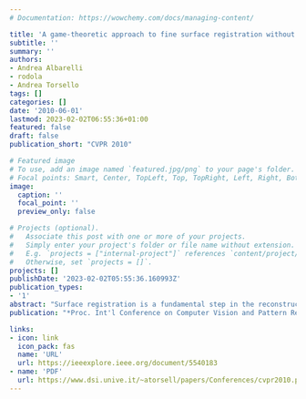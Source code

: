 ```yaml
---
# Documentation: https://wowchemy.com/docs/managing-content/

title: 'A game-theoretic approach to fine surface registration without initial motion estimation'
subtitle: ''
summary: ''
authors:
- Andrea Albarelli
- rodola
- Andrea Torsello
tags: []
categories: []
date: '2010-06-01'
lastmod: 2023-02-02T06:55:36+01:00
featured: false
draft: false
publication_short: "CVPR 2010"

# Featured image
# To use, add an image named `featured.jpg/png` to your page's folder.
# Focal points: Smart, Center, TopLeft, Top, TopRight, Left, Right, BottomLeft, Bottom, BottomRight.
image:
  caption: ''
  focal_point: ''
  preview_only: false

# Projects (optional).
#   Associate this post with one or more of your projects.
#   Simply enter your project's folder or file name without extension.
#   E.g. `projects = ["internal-project"]` references `content/project/deep-learning/index.md`.
#   Otherwise, set `projects = []`.
projects: []
publishDate: '2023-02-02T05:55:36.160993Z'
publication_types:
- '1'
abstract: "Surface registration is a fundamental step in the reconstruction of three-dimensional objects. This is typically a two step process where an initial coarse motion estimation is followed by a refinement. Most coarse registration algorithms exploit some local point descriptor that is intrinsic to the shape and does not depend on the relative position of the surfaces. By contrast, refinement techniques iteratively minimize a distance function measured between pairs of selected neighboring points and are thus strongly dependent on initial alignment. In this paper we propose a novel technique that allows to obtain a fine surface registration in a single step, without the need of an initial motion estimation. The main idea of our approach is to cast the selection of correspondences between points on the surfaces in a game-theoretic framework, where a natural selection process allows mating points that satisfy a mutual rigidity constraint to thrive, eliminating all the other correspondences. This process yields a very robust inlier selection scheme that does not depend on any particular technique for selecting the initial strategies as it relies only on the global geometric compatibility between correspondences. The practical effectiveness of the proposed approach is confirmed by an extensive set of experiments and comparisons with state-of-the-art techniques."
publication: "*Proc. Int'l Conference on Computer Vision and Pattern Recognition (CVPR)*"

links:
- icon: link
  icon_pack: fas
  name: 'URL'
  url: https://ieeexplore.ieee.org/document/5540183
- name: 'PDF'
  url: https://www.dsi.unive.it/~atorsell/papers/Conferences/cvpr2010.pdf
---
```

